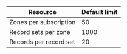 
| Resource	| Default limit 
--- | ---
| Zones per subscription | 50
| Record sets per zone| 1000
| Records per record set| 20
